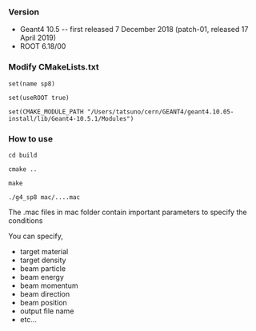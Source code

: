 ### Version

- Geant4 10.5
-- first released 7 December 2018 (patch-01, released 17 April 2019)
- ROOT 6.18/00


### Modify CMakeLists.txt
`set(name sp8)`

`set(useROOT true)`

`set(CMAKE_MODULE_PATH "/Users/tatsuno/cern/GEANT4/geant4.10.05-install/lib/Geant4-10.5.1/Modules")`

### How to use
`cd build`

`cmake ..`

`make`

`./g4_sp8 mac/....mac`


The .mac files in mac folder contain important parameters to specify the conditions

You can specify,
- target material
- target density
- beam particle
- beam energy
- beam momentum
- beam direction
- beam position
- output file name
- etc...
